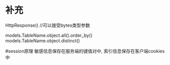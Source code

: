 # 补充
HttpResponse()      //可以接受bytes类型参数

models.TableName.object.all().order_by()
models.TableName.object.distinct()

#session原理
敏感信息保存在服务端的键值对中, 索引信息保存在客户端cookies中

